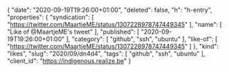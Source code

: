 {
  "date": "2020-09-19T19:26:00+01:00",
  "deleted": false,
  "h": "h-entry",
  "properties": {
    "syndication": [
      "https://twitter.com/MaartjeME/status/1307228978747449345"
    ],
    "name": [
      "Like of @MaartjeME's tweet"
    ],
    "published": [
      "2020-09-19T19:26:00+01:00"
    ],
    "category": [
      "github",
      "ssh",
      "ubuntu"
    ],
    "like-of": [
      "https://twitter.com/MaartjeME/status/1307228978747449345"
    ]
  },
  "kind": "likes",
  "slug": "2020/09/dn4d4",
  "tags": [
    "github",
    "ssh",
    "ubuntu"
  ],
  "client_id": "https://indigenous.realize.be"
}
